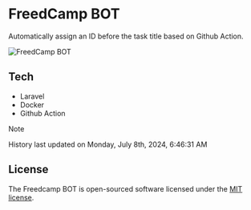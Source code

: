 # FreedCamp BOT

Automatically assign an ID before the task title based on Github Action.

![FreedCamp BOT](https://repository-images.githubusercontent.com/737932867/7d34798b-2680-471c-b089-a78a718d3d6a)

## Tech

- Laravel
- Docker
- Github Action

> [!NOTE]  
> History last updated on Monday, July 8th, 2024, 6:46:31 AM

## License

The Freedcamp BOT is open-sourced software licensed under the [MIT license](https://opensource.org/licenses/MIT).
